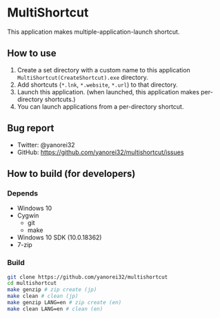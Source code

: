 # MultiShortcut

This application makes multiple-application-launch shortcut.

## How to use

1. Create a set directory with a custom name to this application `MultiShortcut(CreateShortcut).exe` directory.
2. Add shortcuts (`*.lnk`, `*.website`, `*.url`) to that directory.
3. Launch this application. (when launched, this application makes per-directory shortcuts.)
4. You can launch applications from a per-directory shortcut.

## Bug report

* Twitter: @yanorei32
* GitHub: https://github.com/yanorei32/multishortcut/issues

## How to build (for developers)

### Depends

* Windows 10
* Cygwin
  * git
  * make
* Windows 10 SDK (10.0.18362)
* 7-zip

### Build

```bash
git clone https://github.com/yanorei32/multishortcut
cd multishortcut
make genzip # zip create (jp)
make clean # clean (jp)
make genzip LANG=en # zip create (en)
make clean LANG=en # clean (en)
```

